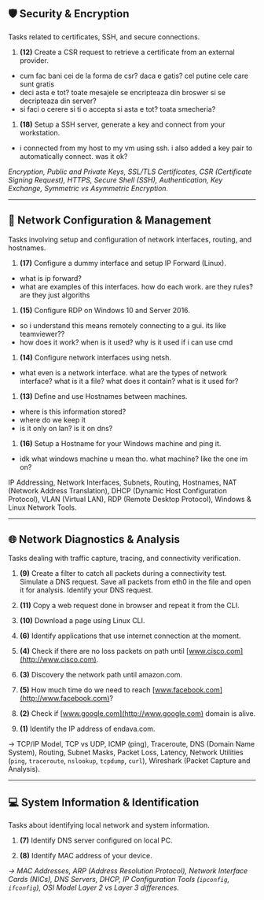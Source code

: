 ## 🛡️ **Security & Encryption**

Tasks related to certificates, SSH, and secure connections.

1. **(12)** Create a CSR request to retrieve a certificate from an external provider.
- cum fac bani cei de la forma de csr? daca e gatis? cel putine cele care sunt gratis
- deci asta e tot? toate mesajele se encripteaza din broswer si se decripteaza din server?
- si faci o cerere si ti o accepta si asta e tot? toata smecheria?


1. **(18)** Setup a SSH server, generate a key and connect from your workstation.
- i connected from my host to my vm using ssh. i also added a key pair to automatically connect. was it ok?

_Encryption, Public and Private Keys, SSL/TLS Certificates, CSR (Certificate Signing Request), HTTPS, Secure Shell (SSH), Authentication, Key Exchange, Symmetric vs Asymmetric Encryption._

---

## 🧩 **Network Configuration & Management**

Tasks involving setup and configuration of network interfaces, routing, and hostnames.

1. **(17)** Configure a dummy interface and setup IP Forward (Linux).
- what is ip forward?
- what are examples of this interfaces. how do each work. are they rules? are they just algoriths
    
1. **(15)** Configure RDP on Windows 10 and Server 2016.
- so i understand this means remotely connecting to a gui. its like teamviewer?? 
- how does it work? when is it used? why is it used if i can use cmd

    
1. **(14)** Configure network interfaces using netsh.
- what even is a network interface. what are the types of network interface? what is it a file? what does it contain? what is it used for?
    
1. **(13)** Define and use Hostnames between machines.
- where is this information stored?
- where do we keep it
- is it only on lan? is it on dns?
    
1. **(16)** Setup a Hostname for your Windows machine and ping it.
- idk what windows machine u mean tho. what machine? like the one im on?
    
IP Addressing, Network Interfaces, Subnets, Routing, Hostnames, NAT (Network Address Translation), DHCP (Dynamic Host Configuration Protocol), VLAN (Virtual LAN), RDP (Remote Desktop Protocol), Windows & Linux Network Tools.

---

## 🌐 **Network Diagnostics & Analysis**

Tasks dealing with traffic capture, tracing, and connectivity verification.

1. **(9)** Create a filter to catch all packets during a connectivity test. Simulate a DNS request. Save all packets from eth0 in the file and open it for analysis. Identify your DNS request.
    
2. **(11)** Copy a web request done in browser and repeat it from the CLI.
    
3. **(10)** Download a page using Linux CLI.
    
4. **(6)** Identify applications that use internet connection at the moment.
    
5. **(4)** Check if there are no loss packets on path until [www.cisco.com](http://www.cisco.com).
    
6. **(3)** Discovery the network path until amazon.com.
    
7. **(5)** How much time do we need to reach [www.facebook.com](http://www.facebook.com)?
    
8. **(2)** Check if [www.google.com](http://www.google.com) domain is alive.
    
9. **(1)** Identify the IP address of endava.com.
    

→ TCP/IP Model, TCP vs UDP, ICMP (ping), Traceroute, DNS (Domain Name System), Routing, Subnet Masks, Packet Loss, Latency, Network Utilities (`ping`, `traceroute`, `nslookup`, `tcpdump`, `curl`), Wireshark (Packet Capture and Analysis).

---

## 💻 **System Information & Identification**

Tasks about identifying local network and system information.

1. **(7)** Identify DNS server configured on local PC.
    
2. **(8)** Identify MAC address of your device.

_→ MAC Addresses, ARP (Address Resolution Protocol), Network Interface Cards (NICs), DNS Servers, DHCP, IP Configuration Tools (`ipconfig`, `ifconfig`), OSI Model Layer 2 vs Layer 3 differences._